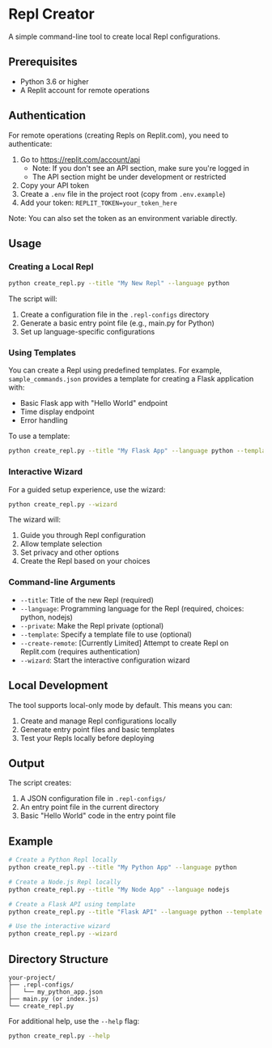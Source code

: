 # Repl Creator

A simple command-line tool to create local Repl configurations.

## Prerequisites

- Python 3.6 or higher
- A Replit account for remote operations

## Authentication

For remote operations (creating Repls on Replit.com), you need to authenticate:

1. Go to https://replit.com/account/api
   - Note: If you don't see an API section, make sure you're logged in
   - The API section might be under development or restricted
2. Copy your API token
3. Create a `.env` file in the project root (copy from `.env.example`)
4. Add your token: `REPLIT_TOKEN=your_token_here`

Note: You can also set the token as an environment variable directly.

## Usage

### Creating a Local Repl

```bash
python create_repl.py --title "My New Repl" --language python
```

The script will:
1. Create a configuration file in the `.repl-configs` directory
2. Generate a basic entry point file (e.g., main.py for Python)
3. Set up language-specific configurations

### Using Templates

You can create a Repl using predefined templates. For example, `sample_commands.json` provides a template for creating a Flask application with:
- Basic Flask app with "Hello World" endpoint
- Time display endpoint
- Error handling

To use a template:
```bash
python create_repl.py --title "My Flask App" --language python --template sample_commands.json
```

### Interactive Wizard

For a guided setup experience, use the wizard:
```bash
python create_repl.py --wizard
```

The wizard will:
1. Guide you through Repl configuration
2. Allow template selection
3. Set privacy and other options
4. Create the Repl based on your choices

### Command-line Arguments

- `--title`: Title of the new Repl (required)
- `--language`: Programming language for the Repl (required, choices: python, nodejs)
- `--private`: Make the Repl private (optional)
- `--template`: Specify a template file to use (optional)
- `--create-remote`: [Currently Limited] Attempt to create Repl on Replit.com (requires authentication)
- `--wizard`: Start the interactive configuration wizard

## Local Development

The tool supports local-only mode by default. This means you can:
1. Create and manage Repl configurations locally
2. Generate entry point files and basic templates
3. Test your Repls locally before deploying

## Output

The script creates:
1. A JSON configuration file in `.repl-configs/`
2. An entry point file in the current directory
3. Basic "Hello World" code in the entry point file

## Example

```bash
# Create a Python Repl locally
python create_repl.py --title "My Python App" --language python

# Create a Node.js Repl locally
python create_repl.py --title "My Node App" --language nodejs

# Create a Flask API using template
python create_repl.py --title "Flask API" --language python --template sample_commands.json

# Use the interactive wizard
python create_repl.py --wizard
```

## Directory Structure

```
your-project/
├── .repl-configs/
│   └── my_python_app.json
├── main.py (or index.js)
└── create_repl.py
```

For additional help, use the `--help` flag:
```bash
python create_repl.py --help